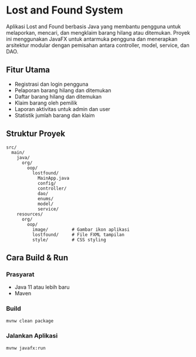 # Lost and Found System

Aplikasi Lost and Found berbasis Java yang membantu pengguna untuk melaporkan, mencari, dan mengklaim barang hilang atau ditemukan. Proyek ini menggunakan JavaFX untuk antarmuka pengguna dan menerapkan arsitektur modular dengan pemisahan antara controller, model, service, dan DAO.

## Fitur Utama
- Registrasi dan login pengguna
- Pelaporan barang hilang dan ditemukan
- Daftar barang hilang dan ditemukan
- Klaim barang oleh pemilik
- Laporan aktivitas untuk admin dan user
- Statistik jumlah barang dan klaim

## Struktur Proyek
```
src/
  main/
    java/
      org/
        oop/
          lostfound/
            MainApp.java
            config/
            controller/
            dao/
            enums/
            model/
            service/
    resources/
      org/
        oop/
          image/         # Gambar ikon aplikasi
          lostfound/     # File FXML tampilan
          style/         # CSS styling
```

## Cara Build & Run

### Prasyarat
- Java 11 atau lebih baru
- Maven

### Build
```sh
mvnw clean package
```

### Jalankan Aplikasi
```sh
mvnw javafx:run
